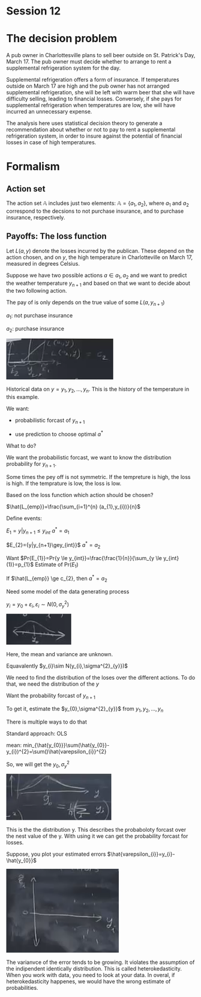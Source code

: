 # Session 12

# The decision problem

A pub owner in Charlottesville plans to sell beer outside on St. Patrick's Day, March 17. The pub owner must decide whether to arrange to rent a supplemental refrigeration system for the day. 

Supplemental refrigeration offers a form of insurance. If temperatures outside on March 17 are high and the pub owner has not arranged supplemental refrigeration, she will be left with warm beer that she will have difficulty selling, leading to financial losses. Conversely, if she pays for supplemental refrigeration when temperatures are low, she will have incurred an unnecessary expense.

The analysis here uses statistical decision theory to generate a recommendation about whether or not to pay to rent a supplemental refrigeration system, in order to insure against the potential of financial losses in case of high temperatures.

# Formalism

## Action set

The action set $\mathbb{A}$ includes just two elements: $\mathbb{A} = \{a_1, a_2\}$, where $a_1$ and $a_2$ correspond to the decsions to not purchase insurance, and to purchase insurance, respectively.

## Payoffs: The loss function

Let $L(a,y)$ denote the losses incurred by the publican. These depend on the action chosen, and on $y$, the high temperature in Charlotteville on March 17, measured in degrees Celsius. 


Suppose we have two possible actions $a \in {a_{1},a_{2}}$ and we want to predict the weather temperature $y_{n+1}$ and based on that we want to decide about the two following action. 

The pay of is only depends on the true value of some $L(a,y_{n+1})$

$a_{1}$: not purchase insurance

$a_{2}$: purchase insurance

![40](Picturs/pic_40.png)

Historical data on $y=y_{1},y_{2},...,y_{n}$. This is the history of the temperature in this example.

We want:

* probabilistic forcast of $y_{n+1}$

* use prediction to choose optimal $a^{*}$

What to do?

We want the probabilistic forcast, we want to know the distribution probability for $y_{n+1}$. 

Some times the pey off is not symmetric. If the tempreture is high, the loss is high. If the temprature is low, the loss is low.

Based on the loss function which action should be chosen?

$\hat{L_{emp}}=\frac{\sum_{i=1}^{n} (a_{1},y_{i})}{n}$

Define events:

$E_{1}={y|y_{n+1}	\le y_{int}}$   $a^{*}=a_{1}$    

$E_{2}={y|y_{n+1}\gey_{int}}$     $a^{*}=a_{2}$  

Want $Pr{E_{1}}=Pr{y	\le y_{int}}=\frac{\frac{1}{n}}{\sum_{y	\le y_{int}(1)}=p_{1}$ Estimate of Pr($E_{1}$)

If $\hat{L_{emp}} \ge c_{2}, then $a^{*}=a_{2}$

Need some model of the data generating process

$y_{i}=y_{0}+	\varepsilon_{i}, 	\varepsilon_{i}\sim N(0,\sigma^{2}_{y})$

![41](Picturs/pic_41.png)

Here, the mean and variance are unknown.  

Equavalently $y_{i}\sim N(y_{i},\sigma^{2}_{y}})$

We need to find the distribution of the loses over the different actions. To do that, we need the distribution of the $y$

Want the probability forcast of $y_{n+1}$

To get it, estimate the $y_{0},\sigma^{2}_{y}}$ from $y_{1},y_{2},...,y_{n}$

There is multiple ways to do that 

Standard approach: OLS

mean: min_{\hat{y_{0}}}\sum(\hat{y_{0}}-y_{i})^{2}=\sum()\hat{varepsilon_{i}}^{2}

So, we will get the $y_{0},\sigma^{2}_{y}$

![42](Picturs/pic_42.png)

This is the the distribution y. This  describes the probaboloty forcast over the nest value of the y. With using it we can get the probability forcast for losses.

Suppose, you plot your estimated errors $\hat{varepsilon_{i}}=y_{i}-\hat{y_{0}}$

![43](Picturs/pic_43.png)

The varianvce of the error tends to be growing. It violates the assumption of the indipendent identically distribution. This is called heterokedasticity. 
When you work with data, you need to look at your data. 
In overal, if heterokedasticity happenes, we would have the wrong estimate of probabilities.

















